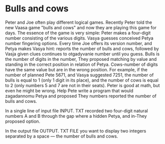 # Bulls and cows

Peter and Joe often play different logical games. Recently Peter told the new Vaasa game "bulls and cows" and now they are playing this game for days. The essence of the game is very simple: Peter makes a four-digit number consisting of the various digits. Vasya guesses conceived Petya number fingering options. Every time Joe offers its version number, and Petya makes Vasya hint: reports the number of bulls and cows, followed by Vasja given clues continues to otgadyvanie number until you guess. Bulls is the number of digits in the number, They proposed matching by value and standing in the correct position in relation of Petya. Cows-number of digits have the same value but are in the wrong position. For example, if the number of planned Pete 5671, and Vasya suggested 7251, the number of bulls is equal to 1 (only 1 digit in its place), and the number of cows is equal to 2 (only numbers 5 and 7 are not in their seats). Peter is good at math, but even he might be wrong. Help Pete write a program that would zagadannomu Petya and proposed They numbers reported the number of bulls and cows.

In a single line of input file INPUT. TXT recorded two four-digit natural numbers A and B through the gap where a hidden Petya, and in-They proposed option.

In the output file OUTPUT. TXT FILE you want to display two integers separated by a space — the number of bulls and cows.
